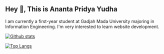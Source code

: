 ## Hey 👋, This is Ananta Pridya Yudha
<p align='left'>I am currently a first-year student at Gadjah Mada University majoring in Information Engineering. I'm very interested to learn website development.</p>

[![Github stats](https://github-readme-stats.vercel.app/api?username=anantapridya&show_icons=true&include_all_commits=true&theme=radical)](https://github.com/anantapridya/github-readme-stats)

[![Top Langs](https://github-readme-stats.vercel.app/api/top-langs/?username=anantapridya&layout=compact&theme=radical)](https://github.com/anantapridya/github-readme-stats)
